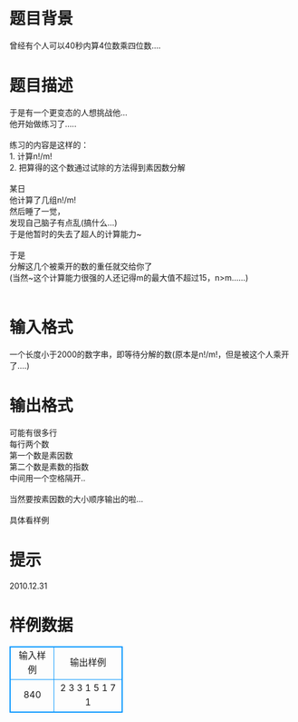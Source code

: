 # 

 
 # 题目背景 
曾经有个人可以40秒内算4位数乘四位数…. 

 
 # 题目描述 
于是有一个更变态的人想挑战他…<BR>他开始做练习了…..<BR><BR>练习的内容是这样的：<BR>1.	计算n!/m!<BR>2.	把算得的这个数通过试除的方法得到素因数分解<BR><BR>某日<BR>他计算了几组n!/m!<BR>然后睡了一觉，<BR>发现自己脑子有点乱(搞什么…)<BR>于是他暂时的失去了超人的计算能力~<BR><BR>于是<BR>分解这几个被乘开的数的重任就交给你了<BR>(当然~这个计算能力很强的人还记得m的最大值不超过15，n&gt;m……)<BR><BR> 

 
 # 输入格式 
一个长度小于2000的数字串，即等待分解的数(原本是n!/m!，但是被这个人乘开了….)<BR> 

 
 # 输出格式 
可能有很多行<BR>每行两个数<BR>第一个数是素因数<BR>第二个数是素数的指数<BR>中间用一个空格隔开..<BR><BR>当然要按素因数的大小顺序输出的啦…<BR><BR>具体看样例 

 
 # 提示 
2010.12.31 
# 样例数据
<style>
        table,table tr th, table tr td { border:1px solid #0094ff; }
        table { width: 200px; min-height: 25px; line-height: 25px; text-align: center; border-collapse: collapse;}   
    </style>
<table>
	<tr>
		<td>输入样例</td>
		<td>输出样例</td>
	</tr>
<tr><td>840
</td><td>2 3
3 1
5 1
7 1
</td></tr></table>
